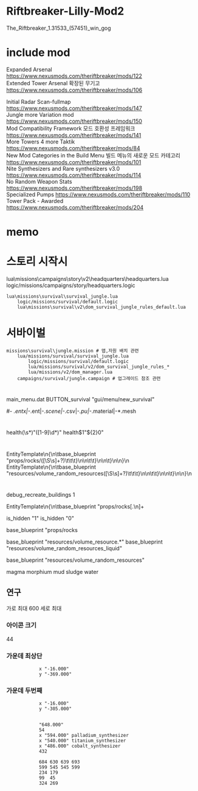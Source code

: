 # Riftbreaker-Lilly-Mod2
 
The_Riftbreaker_1.31533_(57451)_win_gog


# include mod

Expanded Arsenal  
https://www.nexusmods.com/theriftbreaker/mods/122  
Extended Tower Arsenal 확장된 무기고  
https://www.nexusmods.com/theriftbreaker/mods/106  

Initial Radar Scan-fullmap  
https://www.nexusmods.com/theriftbreaker/mods/147  
Jungle more Variation mod  
https://www.nexusmods.com/theriftbreaker/mods/150  
Mod Compatibility Framework 모드 호환성 프레임워크  
https://www.nexusmods.com/theriftbreaker/mods/141  
More Towers 4 more Taktik  
https://www.nexusmods.com/theriftbreaker/mods/84  
New Mod Categories in the Build Menu 빌드 메뉴의 새로운 모드 카테고리  
https://www.nexusmods.com/theriftbreaker/mods/101  
Nite Synthesizers and Rare synthesizers v3.0  
https://www.nexusmods.com/theriftbreaker/mods/114  
No Random Weapon Stats  
https://www.nexusmods.com/theriftbreaker/mods/198  
Specialized Pumps
https://www.nexusmods.com/theriftbreaker/mods/110
Tower Pack - Awarded  
https://www.nexusmods.com/theriftbreaker/mods/204  

# memo

# 스토리 시작시
lua\missions\campaigns\story\v2\headquarters\headquarters.lua
    logic/missions/campaigns/story/headquarters.logic
    
    lua\missions\survival\survival_jungle.lua
        logic/missions/survival/default.logic
        lua\missions\survival\v2\dom_survival_jungle_rules_default.lua
		
# 서바이벌
	missions\survival\jungle.mission # 맵,자원 배치 관련
		lua/missions/survival/survival_jungle.lua
			logic/missions/survival/default.logic
			lua/missions/survival/v2/dom_survival_jungle_rules_*
			lua/missions/v2/dom_manager.lua
		campaigns/survival/jungle.campaign # 업그레이드 참조 관련

#
main_menu.dat
	BUTTON_survival                         "gui/menu/new_survival"


#-
*.entx|-*.ent|-*.scene|-*.csv|-*.pu|-*.material|-*.mesh

#
health(\s*)"([1-9]\d*)"
health$1"${2}0"

#
EntityTemplate\n\{\n\tbase_blueprint "props/rocks/([\S\s]+?)\t\t\t\}\n\n\t\t\}\n\n\t\}\n\n\}\n
EntityTemplate\n\{\n\tbase_blueprint "resources/volume_random_resources([\S\s]+?)\t\t\t\}\n\n\t\t\}\n\n\t\}\n\n\}\n


#
debug_recreate_buildings 1


EntityTemplate\n{\n\tbase_blueprint "props/rocks[.\n]+

is_hidden "1"
is_hidden "0"

base_blueprint "props/rocks

base_blueprint "resources/volume_resource.*"
base_blueprint "resources/volume_random_resources_liquid"

base_blueprint "resources/volume_random_resources"

magma
morphium
mud
sludge
water

## 연구

가로 최대 600
세로 최대 

### 아이콘 크기
44
### 가운데 최상단 
		        x "-16.000"
		        y "-369.000"
### 가운데 두번째
		        x "-16.000"
		        y "-305.000"
				
				
				"648.000"
				54
				x "594.000" palladium_synthesizer
				x "540.000" titanium_synthesizer
				x "486.000" cobalt_synthesizer
				432
				
				684	630	639	693
				599	545	545	599
				234	179
				99	45
				324	269